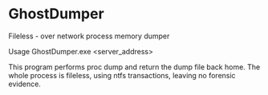 # GhostDumper
Fileless - over network process memory dumper

Usage GhostDumper.exe <server_address> <port> <process name>


This program performs proc dump and return the dump file back home.
The whole process is fileless, using ntfs transactions, leaving no forensic evidence.